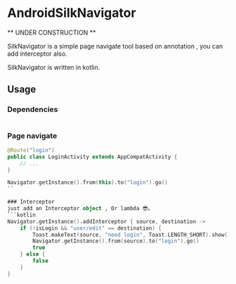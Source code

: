 # AndroidSilkNavigator

** UNDER CONSTRUCTION **

SilkNavigator is a simple page navigate tool based on annotation , you can add interceptor also.

SilkNavigator is written in kotlin.

## Usage

### Dependencies

```groovy
```

### Page navigate

```Java
@Route("login")
public class LoginActivity extends AppCompatActivity {
    // ...
}
```

```kotlin
Navigator.getInstance().from(this).to("login").go()
``

### Interceptor
just add an Interceptor object , Or lambda 😎。
```kotlin
Navigator.getInstance().addInterceptor { source, destination ->
    if (!isLogin && "user/edit" == destination) {
        Toast.makeText(source, "need login", Toast.LENGTH_SHORT).show()
        Navigator.getInstance().from(source).to("login").go()
        true
    } else {
        false
    }
}
```
